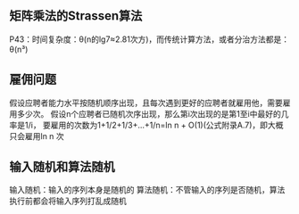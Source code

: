 ## 矩阵乘法的Strassen算法
P43：时间复杂度：θ(n的lg7≈2.81次方)，而传统计算方法，或者分治方法都是：θ(n³)

## 雇佣问题
假设应聘者能力水平按随机顺序出现，且每次遇到更好的应聘者就雇用他，需要雇用多少次。	假设n个应聘者已随机次序出现，那么第i次出现的是第1至i中最好的几率是1/i，	要雇用的次数为1+1/2+1/3+...+1/n=ln n + O(1)(公式附录A.7)，即大概只会雇用ln n 次

## 输入随机和算法随机
输入随机：输入的序列本身是随机的
算法随机：不管输入的序列是否随机，算法执行前都会将输入序列打乱成随机